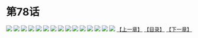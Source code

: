# 第78话
![](https://s1.baozimh.com/scomic/yuekanshaonuyeqijun-chunquan/0/82-0bjk/1.jpg)
![](https://s1.baozimh.com/scomic/yuekanshaonuyeqijun-chunquan/0/82-0bjk/2.jpg)
![](https://s1.baozimh.com/scomic/yuekanshaonuyeqijun-chunquan/0/82-0bjk/3.jpg)
![](https://s1.baozimh.com/scomic/yuekanshaonuyeqijun-chunquan/0/82-0bjk/4.jpg)
![](https://s1.baozimh.com/scomic/yuekanshaonuyeqijun-chunquan/0/82-0bjk/5.jpg)
![](https://s1.baozimh.com/scomic/yuekanshaonuyeqijun-chunquan/0/82-0bjk/6.jpg)
![](https://s1.baozimh.com/scomic/yuekanshaonuyeqijun-chunquan/0/82-0bjk/7.jpg)
![](https://s1.baozimh.com/scomic/yuekanshaonuyeqijun-chunquan/0/82-0bjk/8.jpg)
![](https://s1.baozimh.com/scomic/yuekanshaonuyeqijun-chunquan/0/82-0bjk/9.jpg)
![](https://s1.baozimh.com/scomic/yuekanshaonuyeqijun-chunquan/0/82-0bjk/10.jpg)
![](https://s1.baozimh.com/scomic/yuekanshaonuyeqijun-chunquan/0/82-0bjk/11.jpg)
![](https://s1.baozimh.com/scomic/yuekanshaonuyeqijun-chunquan/0/82-0bjk/12.jpg)
![](https://s1.baozimh.com/scomic/yuekanshaonuyeqijun-chunquan/0/82-0bjk/13.jpg)
![](https://s1.baozimh.com/scomic/yuekanshaonuyeqijun-chunquan/0/82-0bjk/14.jpg)
![](https://s1.baozimh.com/scomic/yuekanshaonuyeqijun-chunquan/0/82-0bjk/15.jpg)
[【上一章】](./82.md)
[【目录】](./README.md)
[【下一章】](./84.md)
